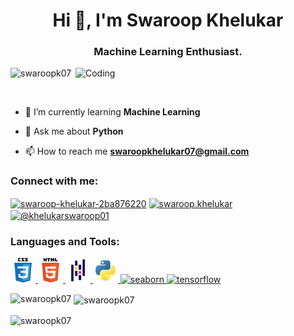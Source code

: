 <h1 align="center">Hi 👋, I'm Swaroop Khelukar</h1>
<h3 align="center">Machine Learning Enthusiast.</h3>
<img align="right" alt="Coding" width ="400" src = "https://gfycat.com/evilnextdevilfish">
<p align="left"> <img src="https://komarev.com/ghpvc/?username=swaroopk07&label=Profile%20views&color=0e75b6&style=flat" alt="swaroopk07" /> </p>

<p align="left"> <a href="https://twitter.com/" target="blank"><img src="https://cdn.dribbble.com/users/1162077/screenshots/3848914/programmer.gif" alt="" /></a> </p>

- 🌱 I’m currently learning **Machine Learning**

- 💬 Ask me about **Python**

- 📫 How to reach me **swaroopkhelukar07@gmail.com**

<h3 align="left">Connect with me:</h3>
<p align="left">
<a href="https://linkedin.com/in/swaroop-khelukar-2ba876220" target="blank"><img align="center" src="https://raw.githubusercontent.com/rahuldkjain/github-profile-readme-generator/master/src/images/icons/Social/linked-in-alt.svg" alt="swaroop-khelukar-2ba876220" height="30" width="40" /></a>
<a href="https://fb.com/swaroop.khelukar" target="blank"><img align="center" src="https://raw.githubusercontent.com/rahuldkjain/github-profile-readme-generator/master/src/images/icons/Social/facebook.svg" alt="swaroop.khelukar" height="30" width="40" /></a>
<a href="https://www.hackerrank.com/@khelukarswaroop01" target="blank"><img align="center" src="https://raw.githubusercontent.com/rahuldkjain/github-profile-readme-generator/master/src/images/icons/Social/hackerrank.svg" alt="@khelukarswaroop01" height="30" width="40" /></a>
</p>

<h3 align="left">Languages and Tools:</h3>
<p align="left"> <a href="https://www.w3schools.com/css/" target="_blank" rel="noreferrer"> <img src="https://raw.githubusercontent.com/devicons/devicon/master/icons/css3/css3-original-wordmark.svg" alt="css3" width="40" height="40"/> </a> <a href="https://www.w3.org/html/" target="_blank" rel="noreferrer"> <img src="https://raw.githubusercontent.com/devicons/devicon/master/icons/html5/html5-original-wordmark.svg" alt="html5" width="40" height="40"/> </a> <a href="https://pandas.pydata.org/" target="_blank" rel="noreferrer"> <img src="https://raw.githubusercontent.com/devicons/devicon/2ae2a900d2f041da66e950e4d48052658d850630/icons/pandas/pandas-original.svg" alt="pandas" width="40" height="40"/> </a> <a href="https://www.python.org" target="_blank" rel="noreferrer"> <img src="https://raw.githubusercontent.com/devicons/devicon/master/icons/python/python-original.svg" alt="python" width="40" height="40"/> </a> <a href="https://seaborn.pydata.org/" target="_blank" rel="noreferrer"> <img src="https://seaborn.pydata.org/_images/logo-mark-lightbg.svg" alt="seaborn" width="40" height="40"/> </a> <a href="https://www.tensorflow.org" target="_blank" rel="noreferrer"> <img src="https://www.vectorlogo.zone/logos/tensorflow/tensorflow-icon.svg" alt="tensorflow" width="40" height="40"/> </a> </p>

<p><img align="left" src="https://github-readme-stats.vercel.app/api/top-langs?username=swaroopk07&show_icons=true&locale=en&layout=compact" alt="swaroopk07" /></p>

<p>&nbsp;<img align="center" src="https://github-readme-stats.vercel.app/api?username=swaroopk07&show_icons=true&locale=en" alt="swaroopk07" /></p>

<p><img align="center" src="https://github-readme-streak-stats.herokuapp.com/?user=swaroopk07&" alt="swaroopk07" /></p>

